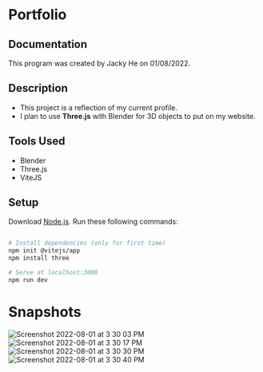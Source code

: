 # Portfolio

## Documentation
This program was created by Jacky He on 01/08/2022.

## Description 
- This project is a reflection of my current profile.
- I plan to use **Three.js** with Blender for 3D objects to put on my website.

## Tools Used
- Blender
- Three.js
- ViteJS

## Setup
Download [Node.js](https://nodejs.org/en/download/).
Run these following commands:

``` bash

# Install dependencies (only for first time)
npm init @vitejs/app
npm install three

# Serve at localhost:3000
npm run dev

```
# Snapshots
![Screenshot 2022-08-01 at 3 30 03 PM](https://user-images.githubusercontent.com/78707612/182250150-b19ae31e-38fc-451d-a571-321614b1f0f1.png)
![Screenshot 2022-08-01 at 3 30 17 PM](https://user-images.githubusercontent.com/78707612/182250153-436c9d39-b1fd-4f88-b7ce-ab1e808fdf09.png)
![Screenshot 2022-08-01 at 3 30 30 PM](https://user-images.githubusercontent.com/78707612/182250155-ac3de1e9-4a72-477f-9281-e3629d243f70.png)
![Screenshot 2022-08-01 at 3 30 40 PM](https://user-images.githubusercontent.com/78707612/182250158-083bf409-084e-42db-b79e-e07e9feedc73.png)

